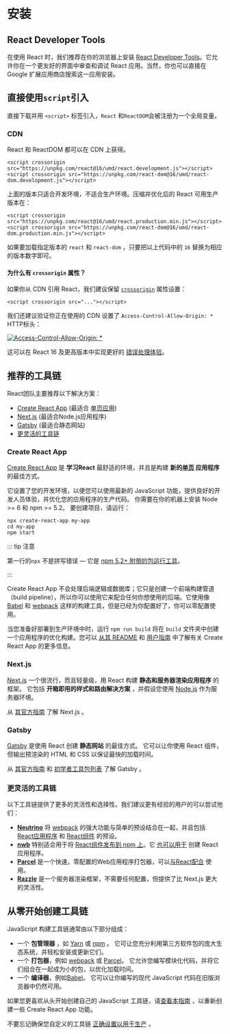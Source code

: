 # 安装

## React Developer Tools

在使用 React 时，我们推荐在你的浏览器上安装 [React Developer Tools](https://github.com/facebook/react/tree/master/packages/react-devtools)。它允许你在一个更友好的界面中审查和调试 React 应用。当然，你也可以直接在 Google 扩展应用商店搜索这一应用安装。

## 直接使用`script`引入

直接下载并用 `<script>` 标签引入，`React` 和`ReactDOM`会被注册为一个全局变量。

### CDN

React 和 ReactDOM 都可以在 CDN 上获得。

```
<script crossorigin src="https://unpkg.com/react@16/umd/react.development.js"></script>
<script crossorigin src="https://unpkg.com/react-dom@16/umd/react-dom.development.js"></script>
```

上面的版本只适合开发环境，不适合生产环境。压缩并优化后的 React 可用生产版本在：

```
<script crossorigin src="https://unpkg.com/react@16/umd/react.production.min.js"></script>
<script crossorigin src="https://unpkg.com/react-dom@16/umd/react-dom.production.min.js"></script>
```

如果要加载指定版本的 `react` 和 `react-dom` ，只要把以上代码中的 `16` 替换为相应的版本数字即可。

#### 为什么有 `crossorigin` 属性？

如果你从 CDN 引用 React，我们建议保留 [`crossorigin`](https://developer.mozilla.org/en-US/docs/Web/HTML/CORS_settings_attributes) 属性设置：

```
<script crossorigin src="..."></script>
```

我们还建议验证你正在使用的 CDN 设置了 `Access-Control-Allow-Origin: *` HTTP标头：

[![Access-Control-Allow-Origin: *](https://react.html.cn/static/cdn-cors-header-89baed0a6540f29e954065ce04661048-dd807.png)](https://react.html.cn/static/cdn-cors-header-89baed0a6540f29e954065ce04661048-dd807.png)

这可以在 React 16 及更高版本中实现更好的 [错误处理体验](https://react.html.cn/blog/2017/07/26/error-handling-in-react-16.html)。

## 推荐的工具链

React团队主要推荐以下解决方案：

- [Create React App](https://react.html.cn/docs/create-a-new-react-app.html#create-react-app) (最适合 [单页应用](https://react.html.cn/docs/glossary.html#single-page-application))
- [Next.js](https://react.html.cn/docs/create-a-new-react-app.html#nextjs) (最适合Node.js应用程序)
- [Gatsby](https://react.html.cn/docs/create-a-new-react-app.html#gatsby) (最适合静态网站)
- [更灵活的工具链](https://react.html.cn/docs/create-a-new-react-app.html#更灵活的工具链)

### Create React App

[Create React App](http://github.com/facebookincubator/create-react-app) 是 **学习React** 最舒适的环境，并且是构建 **新的[单页](https://react.html.cn/docs/glossary.html#单页应用) 应用程序** 的最佳方式。

它设置了您的开发环境，以便您可以使用最新的 JavaScript 功能，提供良好的开发人员体验，并优化您的应用程序的生产代码。 你需要在你的机器上安装 Node >= 6 和 npm >= 5.2。 要创建项目，请运行：

```
npx create-react-app my-app
cd my-app
npm start
```

::: tip 注意

第一行的`npx` 不是拼写错误 — 它是 [npm 5.2+ 附带的包运行工具](https://medium.com/@maybekatz/introducing-npx-an-npm-package-runner-55f7d4bd282b)。

:::

Create React App 不会处理后端逻辑或数据库；它只是创建一个前端构建管道（build pipeline），所以你可以使用它来配合任何你想使用的后端。它使用像 [Babel](http://babeljs.io/) 和 [webpack](https://webpack.js.org/) 这样的构建工具，但是已经为你配置好了，你可以零配置使用。

当您准备好部署到生产环境中时，运行 `npm run build` 将在 `build` 文件夹中创建一个应用程序的优化构建。您可以 [从其 README](https://github.com/facebookincubator/create-react-app#create-react-app-) 和 [用户指南](https://github.com/facebookincubator/create-react-app/blob/master/packages/react-scripts/template/README.md#table-of-contents) 中了解有关 Create React App 的更多信息。

### Next.js

[Next.js](https://nextjs.org/) 一个很流行，而且轻量级，用 React 构建 **静态和服务器渲染应用程序** 的框架。 它包括 **开箱即用的样式和路由解决方案** ，并假设您使用 [Node.js](https://nodejs.org/) 作为服务器环境。

从 [其官方指南](https://nextjs.org/learn/) 了解 Next.js 。

### Gatsby

[Gatsby](https://www.gatsbyjs.org/) 是使用 React 创建 **静态网站** 的最佳方式。 它可以让你使用 React 组件， 但输出预渲染的 HTML 和 CSS 以保证最快的加载时间。

从 [其官方指南](https://www.gatsbyjs.org/docs/) 和 [初学者工具包列表](https://www.gatsbyjs.org/docs/gatsby-starters/) 了解 Gatsby 。

### 更灵活的工具链

以下工具链提供了更多的灵活性和选择性。我们建议更有经验的用户的可以尝试他们：

- **[Neutrino](https://neutrinojs.org/)** 将 [webpack](https://webpack.js.org/) 的强大功能与简单的预设结合在一起，并且包括 [React应用程序](https://neutrinojs.org/packages/react/) 和 [React组件](https://neutrinojs.org/packages/react-components/) 的预设。
- **[nwb](https://github.com/insin/nwb)** 特别适合用于将 [React组件发布到 npm 上](https://github.com/insin/nwb/blob/master/docs/guides/ReactComponents.md#developing-react-components-and-libraries-with-nwb)。它 [也可以用于](https://github.com/insin/nwb/blob/master/docs/guides/ReactApps.md#developing-react-apps-with-nwb) 创建 React 应用程序。
- **[Parcel](https://parceljs.org/)** 是一个快速，零配置的Web应用程序打包器，可以[与React配合](https://parceljs.org/recipes.html#react) 使用。
- **[Razzle](https://github.com/jaredpalmer/razzle)** 是一个服务器渲染框架，不需要任何配置，但提供了比 Next.js 更大的灵活性。

## 从零开始创建工具链

JavaScript 构建工具链通常由以下部分组成：

- 一个 **包管理器** ，如 [Yarn](https://yarnpkg.com/) 或 [npm](https://www.npmjs.com/) 。 它可让您充分利用第三方软件包的庞大生态系统，并轻松安装或更新它们。
- 一个 **打包器**，例如 [webpack](https://webpack.js.org/) 或 [Parcel](https://parceljs.org/)。 它允许您编写模块化代码，并将它们组合在一起成为小的包，以优化加载时间。
- 一个 **编译器**，例如[Babel](http://babeljs.io/)。 它可以让你编写的现代 JavaScript 代码在旧版浏览器中仍然可用。

如果您更喜欢从头开始创建自己的 JavaScript 工具链，请[查看本指南](https://blog.usejournal.com/creating-a-react-app-from-scratch-f3c693b84658) ，以重新创建一些 Create React App 功能。

不要忘记确保您自定义的工具链 [正确设置以用于生产](https://react.html.cn/docs/optimizing-performance.html#use-the-production-build) 。